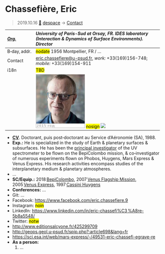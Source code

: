 # Chassefière, Eric
> 2019.10.16 [🚀](../index/index.md) [despace](index.md) → [Contact](contact.md)

|*[Org.](contact.md)*|*University of Paris-Sud at Orsay, FR. IDES laboratory (Interaction & Dynamics of Surface Environments). Director*|
|:--|:--|
|B‑day, addr.|<mark>nodate</mark> 1956 Montpellier, FR / …|
|Contact|<eric.chassefiere@u-psud.fr>, *work:* +33(169)156-748; *mobile:* +33(169)154-911|
|i18n|<mark>TBD</mark>|
| |[![](f/contact/c/chassefiere1_photo_thumb.jpg)](f/contact/c/chassefiere1_photo.jpg) <mark>nosign</mark> [![](f/contact//1_sign_thumb.jpg)](f/contact//1_sign.png)|

   - **[CV](f/contact/c/chassefiere1_cv.jpg)**. Doctorant, puis post‑doctorant au Service d’Aéronomie (SA), 1988.
   - **Exp.:** He is specialized in the study of Earth & planetary surfaces & subsurfaces. He has been the [principal investigator](principal_investigator.md) of the UV spectrometer to be flown on the BepiColombo mission, & co‑investigator of numerous experiments flown on Phobos, Huygens, Mars Express & Venus Express. His research activities encompass studies of the interplanetary medium & planetary atmospheres.
   - …
   - **SC/Equip.:** 2018 [BepiColombo](bepicolombo.md), 2007 [Venus Flagship Mission](venus_flagship_mission.md), 2005 [Venus Express](venus_express.md), 1997 [Cassini Huygens](cassini_huygens.md)
   - **Conferences:** …
   - Git: …
   - Facebook: <https://www.facebook.com/eric.chassefiere.9>
   - Instagram: <mark>noin</mark>
   - LinkedIn: <https://www.linkedin.com/in/eric-chassefi%C3 %A8re-5b8a5548/>
   - Twitter: <mark>notw</mark>
   - <http://www.editionsalcyone.fr/425299709>
   - <http://geops.geol.u-psud.fr/spip.php?:article698&lang=fr>
   - <https://sci.esa.int/web/mars-express/-/49531-eric-chassefi-egrave-re>
   - **As a person:**
      1. …
